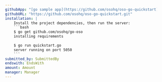 ```yaml
---
githubApp: "[go sample app](https://github.com/osohq/oso-go-quickstart)"
githubURL: "https://github.com/osohq/oso-go-quickstart.git"
installation: |
    Install the project dependencies, then run the server:
    ```bash
    $ go get github.com/osohq/go-oso
    installing requirements
    
    $ go run quickstart.go
    server running on port 5050
    ```
submitted_by: SubmittedBy
endswith: EndsWith
amount: Amount
manager: Manager
---
```


